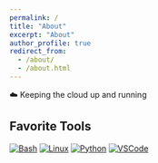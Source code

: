 ```yaml
---
permalink: /
title: "About"
excerpt: "About"
author_profile: true
redirect_from: 
  - /about/
  - /about.html
---
```


☁️ Keeping the cloud up and running

## Favorite Tools
[![Bash](https://skillicons.dev/icons?i=bash)](https://www.gnu.org/software/bash/)
[![Linux](https://skillicons.dev/icons?i=linux)](https://linux.org/)
[![Python](https://skillicons.dev/icons?i=py)](https://python.org/)
[![VSCode](https://skillicons.dev/icons?i=vscode)](https://code.visualstudio.com/)
